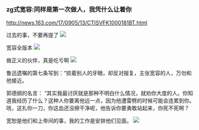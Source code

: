 ### zg式宽容:同样是第一次做人，我凭什么让着你
http://news.163.com/17/0905/13/CTISVFK1000181BT.html

过去的事，不要再提了
![](https://nimg.ws.126.net/?url=http%3A%2F%2Fcms-bucket.nosdn.127.net%2F2e8ba7c6c7d04f418b5a289b2955aacd20170905130955.jpeg&thumbnail=660x2147483647&quality=80&type=jpg)

宽容全版本
![](https://nimg.ws.126.net/?url=http%3A%2F%2Fcms-bucket.nosdn.127.net%2F14e806053ee44dfe817229d03a2fff2f20170905130955.jpeg&thumbnail=660x2147483647&quality=80&type=jpg)

做正义的伙伴，真是吃亏啊
![](https://nimg.ws.126.net/?url=http%3A%2F%2Fcms-bucket.nosdn.127.net%2F0c2023a883af4d409531b815f01f600e20170905130956.png&thumbnail=660x2147483647&quality=80&type=jpg)

鲁迅遗嘱的第七条写到：“损着别人的牙眼，却反对报复，主张宽容的人，万勿和他接近。

郭德纲的名言：
“其实我最讨厌就是那种不明白什么情况，就劝你大度的人。你知道我经历了什么？这种人你要离他远一点，因为他遭雷劈的时候可能会连累到你。咣，这扎你一刀，你这血还没擦干净呢，他告诉你要勇敢站起来，你死不死啊？

宽恕是他们和上帝间的事，我的工作是安排他们见面。
![](https://nimg.ws.126.net/?url=http%3A%2F%2Fcms-bucket.nosdn.127.net%2F0e4bb8ac3a3f4360b2d7e4ebf243022e20170905131002.png&thumbnail=660x2147483647&quality=80&type=jpg)
